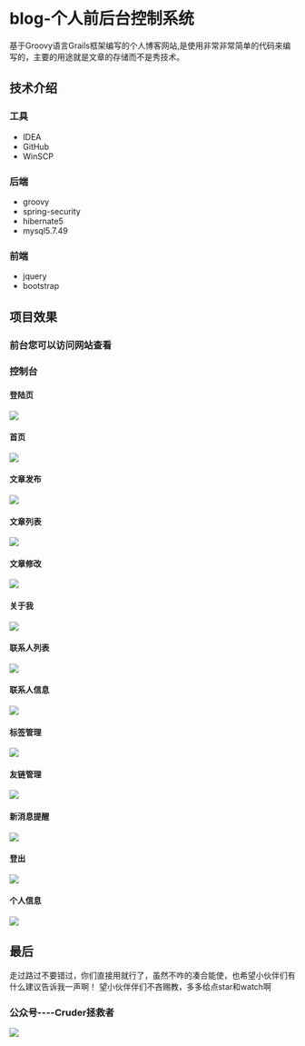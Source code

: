 # blog-个人前后台控制系统
基于Groovy语言Grails框架编写的个人博客网站,是使用非常非常简单的代码来编写的，主要的用途就是文章的存储而不是秀技术。
## 技术介绍
### 工具
- IDEA
- GitHub
- WinSCP
### 后端
- groovy
- spring-security
- hibernate5
- mysql5.7.49
### 前端
- jquery
- bootstrap
## 项目效果
### 前台您可以访问网站查看
### 控制台
#### 登陆页
![](https://s1.ax1x.com/2020/04/30/JquJW4.png)
#### 首页
![](https://s1.ax1x.com/2020/04/30/JqKwcj.png)
#### 文章发布
![](https://s1.ax1x.com/2020/04/30/JqK6EV.png)
#### 文章列表
![](https://s1.ax1x.com/2020/04/30/JqKfgJ.png)
#### 文章修改
![](https://s1.ax1x.com/2020/04/30/JqK7E6.png)
#### 关于我
![](https://s1.ax1x.com/2020/04/30/JqMCUf.png)
#### 联系人列表
![](https://s1.ax1x.com/2020/04/30/JqMFPS.png)
#### 联系人信息
![](https://s1.ax1x.com/2020/04/30/JqMern.png)
#### 标签管理
![](https://s1.ax1x.com/2020/04/30/JqMKaV.png)
#### 友链管理
![](https://s1.ax1x.com/2020/04/30/JqM324.png)
#### 新消息提醒
![](https://s1.ax1x.com/2020/04/30/JqMBGD.png)
#### 登出
![](https://s1.ax1x.com/2020/04/30/JqM6sA.png)
#### 个人信息
![](https://s1.ax1x.com/2020/04/30/JqM2Zt.png)
## 最后
走过路过不要错过，你们直接用就行了，虽然不咋的凑合能使，也希望小伙伴们有什么建议告诉我一声啊！
望小伙伴伴们不吝赐教，多多给点star和watch啊
### 公众号----Cruder拯救者
![](https://s1.ax1x.com/2020/04/30/JqQBT0.jpg)


